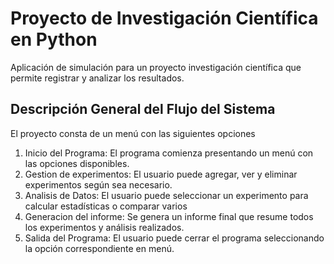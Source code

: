 # Proyecto de Investigación Científica en Python
Aplicación de simulación para un proyecto investigación científica que permite registrar y analizar los resultados.
## Descripción General del Flujo del Sistema
El proyecto consta de un menú con las siguientes opciones
1. Inicio del Programa:
   El programa comienza presentando un menú con las opciones disponibles.   
3. Gestion de experimentos:
   El usuario puede agregar, ver y eliminar experimentos según sea necesario. 
5. Analisis de Datos:
   El usuario puede seleccionar un experimento para calcular estadísticas o comparar varios 
7. Generacion del informe:
   Se genera un informe final que resume todos los experimentos y análisis realizados.
9. Salida del Programa:
    El usuario puede cerrar el programa seleccionando la opción correspondiente en menú. 
